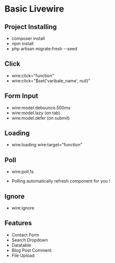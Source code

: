 # Basic Livewire

## Project Installing

- composer install
- npm install
- php artisan migrate:fresh --seed

## Click

- wire:click="function"
- wire:click="$set('varibale_name', null)"

## Form Input

- wire:model.debounce.500ms 
- wire:model.lazy (on tab)
- wire:model.defer (on submit)

## Loading

- wire:loading wire:target="function"

## Poll

- wire:poll.1s 

- Polling automatically refresh component for you !

## Ignore

- wire:ignore

## Features

- Contact Form 
- Search Dropdown
- Datatable
- Blog Post Comment
- File Upload


